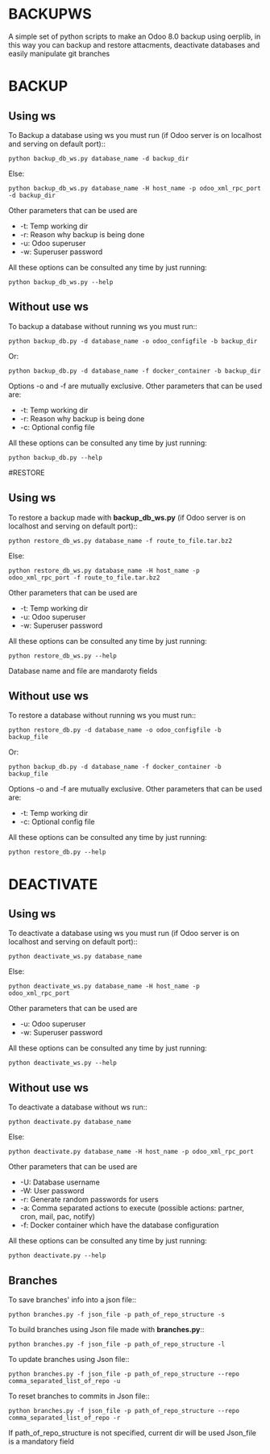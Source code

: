 BACKUPWS
========

A simple set of python scripts to make an Odoo 8.0 backup using oerplib, in this way you can backup and restore attacments, deactivate databases and easily manipulate git branches

# BACKUP

## Using ws

To Backup a database using ws you must run (if Odoo server is on localhost and serving on default port)::

    python backup_db_ws.py database_name -d backup_dir

Else:

    python backup_db_ws.py database_name -H host_name -p odoo_xml_rpc_port -d backup_dir

Other parameters that can be used are
* -t: Temp working dir
* -r: Reason why backup is being done
* -u: Odoo superuser
* -w: Superuser password

All these options can be consulted any time by just running:

    python backup_db_ws.py --help

## Without use ws

To backup a database without running ws you must run::

    python backup_db.py -d database_name -o odoo_configfile -b backup_dir

Or:

    python backup_db.py -d database_name -f docker_container -b backup_dir

Options -o and -f are mutually exclusive. Other parameters that can be used are:
* -t: Temp working dir
* -r: Reason why backup is being done
* -c: Optional config file

All these options can be consulted any time by just running:

    python backup_db.py --help

#RESTORE

## Using ws

To restore a backup made with **backup_db_ws.py** (if Odoo server is on localhost and serving on default port)::
    
    python restore_db_ws.py database_name -f route_to_file.tar.bz2

Else:

    python restore_db_ws.py database_name -H host_name -p odoo_xml_rpc_port -f route_to_file.tar.bz2

Other parameters that can be used are
* -t: Temp working dir
* -u: Odoo superuser
* -w: Superuser password

All these options can be consulted any time by just running:

    python restore_db_ws.py --help

Database name and file are mandaroty fields

## Without use ws

To restore a database without running ws you must run::

    python restore_db.py -d database_name -o odoo_configfile -b backup_file

Or:

    python backup_db.py -d database_name -f docker_container -b backup_file

Options -o and -f are mutually exclusive. Other parameters that can be used are:
* -t: Temp working dir
* -c: Optional config file

All these options can be consulted any time by just running:

    python restore_db.py --help

# DEACTIVATE

## Using ws

To deactivate a database using ws you must run (if Odoo server is on localhost and serving on default port)::

    python deactivate_ws.py database_name

Else:

    python deactivate_ws.py database_name -H host_name -p odoo_xml_rpc_port

Other parameters that can be used are
* -u: Odoo superuser
* -w: Superuser password

All these options can be consulted any time by just running:

    python deactivate_ws.py --help

## Without use ws

To deactivate a database without ws run::

    python deactivate.py database_name

Else:

    python deactivate.py database_name -H host_name -p odoo_xml_rpc_port

Other parameters that can be used are
* -U: Database username
* -W: User password
* -r: Generate random passwords for users
* -a: Comma separated actions to execute (possible actions: partner, cron, mail, pac, notify)
* -f: Docker container which have the database configuration

All these options can be consulted any time by just running:

    python deactivate.py --help

## Branches

To save branches' info into a json file::

    python branches.py -f json_file -p path_of_repo_structure -s

To build branches using Json file made with **branches.py**::

    python branches.py -f json_file -p path_of_repo_structure -l

To update branches using Json file::

    python branches.py -f json_file -p path_of_repo_structure --repo comma_separated_list_of_repo -u

To reset branches to commits in Json file::

    python branches.py -f json_file -p path_of_repo_structure --repo comma_separated_list_of_repo -r

If path_of_repo_structure is not specified, current dir will be used
Json_file is a mandatory field

